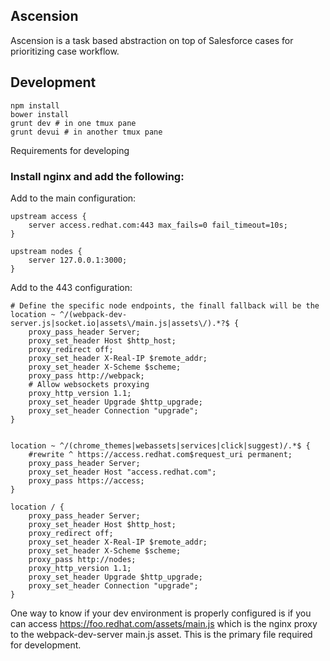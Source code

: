 ## Ascension

Ascension is a task based abstraction on top of Salesforce cases for prioritizing case workflow.

## Development

	npm install
	bower install
	grunt dev # in one tmux pane
	grunt devui # in another tmux pane

Requirements for developing

### Install nginx and add the following:

Add to the main configuration:

    upstream access {
        server access.redhat.com:443 max_fails=0 fail_timeout=10s;
    }

    upstream nodes {
    	server 127.0.0.1:3000;
    }


Add to the 443 configuration:

	# Define the specific node endpoints, the finall fallback will be the
	location ~ ^/(webpack-dev-server.js|socket.io|assets\/main.js|assets\/).*?$ {
		proxy_pass_header Server;
		proxy_set_header Host $http_host;
		proxy_redirect off;
		proxy_set_header X-Real-IP $remote_addr;
		proxy_set_header X-Scheme $scheme;
		proxy_pass http://webpack;
      	# Allow websockets proxying
      	proxy_http_version 1.1;
      	proxy_set_header Upgrade $http_upgrade;
      	proxy_set_header Connection "upgrade";
	}


    location ~ ^/(chrome_themes|webassets|services|click|suggest)/.*$ {
      	#rewrite ^ https://access.redhat.com$request_uri permanent;
		proxy_pass_header Server;
		proxy_set_header Host "access.redhat.com";
		proxy_pass https://access;
    }

	location / {
		proxy_pass_header Server;
		proxy_set_header Host $http_host;
		proxy_redirect off;
		proxy_set_header X-Real-IP $remote_addr;
		proxy_set_header X-Scheme $scheme;
        proxy_pass http://nodes;
      	proxy_http_version 1.1;
      	proxy_set_header Upgrade $http_upgrade;
      	proxy_set_header Connection "upgrade";
    }

One way to know if your dev environment is properly configured is if you can access https://foo.redhat.com/assets/main.js which is the nginx proxy to the webpack-dev-server main.js asset.  This is the primary file required for development.
